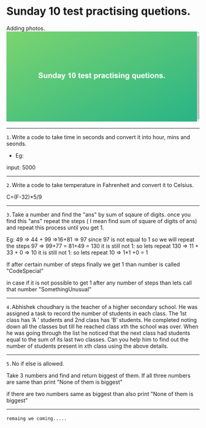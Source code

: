 # Sunday 10 test practising quetions.

Adding photos.
<img src="photo1.png">

---

`1.`Write a code to take time in seconds and convert it into hour, mins and seonds.

- Eg:

input:
5000

---

`2.`Write a code to take temperature in Fahrenheit and convert it to Celsius.

C=(F-32)\*5/9

---

`3.`Take a number and find the "ans" by sum of sqaure of digits. once you find this "ans" repeat the steps ( I mean find sum of square of digits of ans) and repeat this process until you get 1.

Eg: 49 => 44 + 99 =>16+81 => 97
since 97 is not equal to 1 so we will repeat the steps
97 => 99+77 = 81+49 = 130
it is still not 1: so lets repeat
130 => 11 + 33 + 0 => 10 it is still not 1: so lets repeat
10 => 1\*1 +0 = 1

If after certain number of steps finally we get 1 than number is called "CodeSpecial"

in case if it is not possible to get 1 after any number of steps than lets call that number "SomethingUnusual"

---

`4.`Abhishek choudhary is the teacher of a higher secondary school. He was assigned a task to record the number of students in each class. The 1st class has ‘A ’ students and 2nd class has ‘B’ students. He completed noting down all the classes but till he reached class xth the school was over. When he was going through the list he noticed that the next class had students equal to the sum of its last two classes. Can you help him to find out the number of students present in xth class using the above details.

---

`5.`No if else is allowed.

Take 3 numbers and find and return biggest of them. If all three numbers are same than print "None of them is biggest"

if there are two numbers same as biggest than also print "None of them is biggest"

---

`remaing we coming.....`
